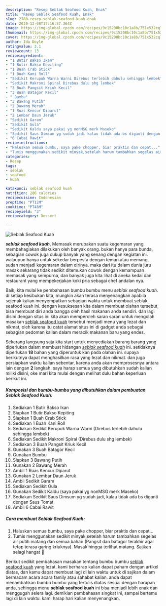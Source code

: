 ```yaml
---
description: "Resep Seblak Seafood Kuah, Enak"
title: "Resep Seblak Seafood Kuah, Enak"
slug: 2780-resep-seblak-seafood-kuah-enak
date: 2020-12-08T17:16:57.364Z
image: https://img-global.cpcdn.com/recipes/9c15208bc10c1a8b/751x532cq70/seblak-seafood-kuah-foto-resep-utama.jpg
thumbnail: https://img-global.cpcdn.com/recipes/9c15208bc10c1a8b/751x532cq70/seblak-seafood-kuah-foto-resep-utama.jpg
cover: https://img-global.cpcdn.com/recipes/9c15208bc10c1a8b/751x532cq70/seblak-seafood-kuah-foto-resep-utama.jpg
author: Ida Doyle
ratingvalue: 3.1
reviewcount: 13
recipeingredient:
- "1 Butir Bakso Ikan"
- "1 Butir Bakso Kepiting"
- "1 Buah Crab Stick"
- "1 Buah Kani Roll"
- "Sedikit Kerupuk Warna Warni Direbus terlebih dahulu sehingga lembek"
- "Sedikit Makroni Spiral Direbus dulu shg lembek"
- "3 Buah Pangsit Kriuk Kecil"
- "3 Buah Batagor Kecil"
- " Bumbu"
- "3 Bawang Putih"
- "2 Bawang Merah"
- "1 Ruas Kencur Diparut"
- "2 Lembar Daun Jeruk"
- "Sedikit Garam"
- "Sedikit Gula"
- "Sedikit Kaldu saya pakai yg nonMSG merk Maseko"
- "Sedikit Saus Dimsum yg sudah jadi kalau tidak ada bs diganti dengan Saus Tomat"
- "6 Cabai Rawit"
recipeinstructions:
- "Haluskan semua bumbu, saya pake chopper, biar praktis dan cepat..."
- "Tumis menggunakan sedikit minyak,setelah harum tambahkan segelas air putih matang dan semua bahan (Pangsit dan batagor terakhir agar tetap terasa garing kriuknya). Masak hingga terlihat matang. Sajikan selagi hangat 🥰"
categories:
- Resep
tags:
- seblak
- seafood
- kuah

katakunci: seblak seafood kuah 
nutrition: 286 calories
recipecuisine: Indonesian
preptime: "PT12M"
cooktime: "PT48M"
recipeyield: "3"
recipecategory: Dessert

---
```



![Seblak Seafood Kuah](https://img-global.cpcdn.com/recipes/9c15208bc10c1a8b/751x532cq70/seblak-seafood-kuah-foto-resep-utama.jpg)

<b><i>seblak seafood kuah</i></b>, Memasak merupakan suatu kegemaran yang membahagiakan dilakukan oleh banyak orang. bukan hanya para bunda, sebagian cowok juga cukup banyak yang senang dengan kegiatan ini. walaupun hanya untuk sekedar berpesta dengan teman atau memang sudah menjadi kegemaran dalam dirinya. maka dari itu dalam dunia juru masak sekarang tidak sedikit ditemukan cowok dengan kemampuan memasak yang sempurna, dan banyak juga kita lihat di aneka kedai dan restaurant yang mempekerjakan koki pria sebagai chef andalan nya.

Baik, kita mulai ke pembahasan bumbu bumbu menu <i>seblak seafood kuah</i>. di setiap kesibukan kita, mungkin akan terasa menyenangkan apabila sejenak kalian menyempatkan sebagian waktu untuk membuat seblak seafood kuah ini. dengan kesuksesan kita dalam membuat olahan tersebut, bisa membuat diri anda bangga oleh hasil makanan anda sendiri. dan lagi disini dengan situs ini kita akan memperoleh saran saran untuk mengolah masakan <u>seblak seafood kuah</u> tersebut menjadi menu yang lezat dan nikmat, oleh karena itu catat alamat situs ini di gadget anda sebagai sebagian pedoman kalian dalam meracik makanan baru yang endes.




Sekarang langsung saja kita start untuk menyediakan barang barang yang diperlukan dalam membuat hidangan <u><i>seblak seafood kuah</i></u> ini. setidaknya diperlukan <b>18</b> bahan yang diperuntuk kan pada olahan ini. supaya berikutnya dapat menghasilkan rasa yang lezat dan nikmat. dan juga persiapkan waktu kalian sebentar, karena anda akan memprosesnya antara lain dengan <b>2</b> langkah. saya harap semua yang dibutuhkan sudah kalian miliki disini, oke mari kita mulai dengan melihat dulu bahan keperluan berikut ini.

<!--inarticleads1-->

##### Komposisi dan bumbu-bumbu yang dibutuhkan dalam pembuatan Seblak Seafood Kuah:

1. Sediakan 1 Butir Bakso Ikan
1. Siapkan 1 Butir Bakso Kepiting
1. Siapkan 1 Buah Crab Stick
1. Sediakan 1 Buah Kani Roll
1. Sediakan Sedikit Kerupuk Warna Warni (Direbus terlebih dahulu sehingga lembek)
1. Sediakan Sedikit Makroni Spiral (Direbus dulu shg lembek)
1. Sediakan 3 Buah Pangsit Kriuk Kecil
1. Gunakan 3 Buah Batagor Kecil
1. Gunakan  Bumbu
1. Siapkan 3 Bawang Putih
1. Gunakan 2 Bawang Merah
1. Ambil 1 Ruas Kencur Diparut
1. Gunakan 2 Lembar Daun Jeruk
1. Ambil Sedikit Garam
1. Sediakan Sedikit Gula
1. Gunakan Sedikit Kaldu (saya pakai yg nonMSG merk Maseko)
1. Sediakan Sedikit Saus Dimsum yg sudah jadi, kalau tidak ada bs diganti dengan Saus Tomat
1. Ambil 6 Cabai Rawit




<!--inarticleads2-->

##### Cara membuat Seblak Seafood Kuah:

1. Haluskan semua bumbu, saya pake chopper, biar praktis dan cepat...
1. Tumis menggunakan sedikit minyak,setelah harum tambahkan segelas air putih matang dan semua bahan (Pangsit dan batagor terakhir agar tetap terasa garing kriuknya). Masak hingga terlihat matang. Sajikan selagi hangat 🥰




Berikut sedikit pembahasan masakan tentang bumbu bumbu <u>seblak seafood kuah</u> yang lezat. kami berharap kalian dapat paham dengan artikel diatas, dan kamu dapat membuat lagi di lain waktu untuk di sajikan dalam bermacam acara acara family atau sahabat kalian. anda dapat menambahkan bumbu bumbu yang tertulis diatas sesuai dengan harapan anda, sehingga menu <b>seblak seafood kuah</b> ini bisa menjadi lebih enak dan menggugah selera lagi. demikian pembahasan singkat ini, sampai bertemu lagi di lain waktu. kami harap hari kalian menyenangkan.
